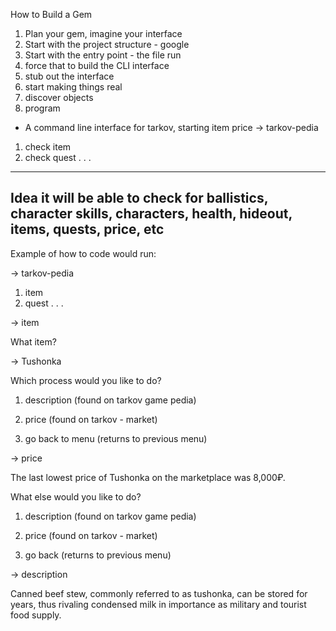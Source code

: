 How to Build a Gem 

1. Plan your gem, imagine your interface
2. Start with the project structure - google
3. Start with the entry point - the file run
4. force that to build the CLI interface
5. stub out the interface
6. start making things real
7. discover objects
8. program



- A command line interface for tarkov, starting item price
-> tarkov-pedia

1. check item 
2. check quest
.
.
.
---
Idea it will be able to check for ballistics, character skills, characters, health, hideout, items, quests,  price, etc
---

Example of how to code would run:

-> tarkov-pedia

1. item 
2. quest
.
.
.

-> item 

What item?

-> Tushonka

Which process would you like to do?

1. description (found on tarkov game pedia)

2. price (found on tarkov - market)

3. go back to menu (returns to previous menu)

-> price

The last lowest price of Tushonka on the marketplace was 8,000₽.

What else would you like to do?

1. description (found on tarkov game pedia)

2. price (found on tarkov - market)

3. go back (returns to previous menu)

-> description

Canned beef stew, commonly referred to as tushonka, can be stored for years, thus rivaling condensed milk in importance as military and tourist food supply.



